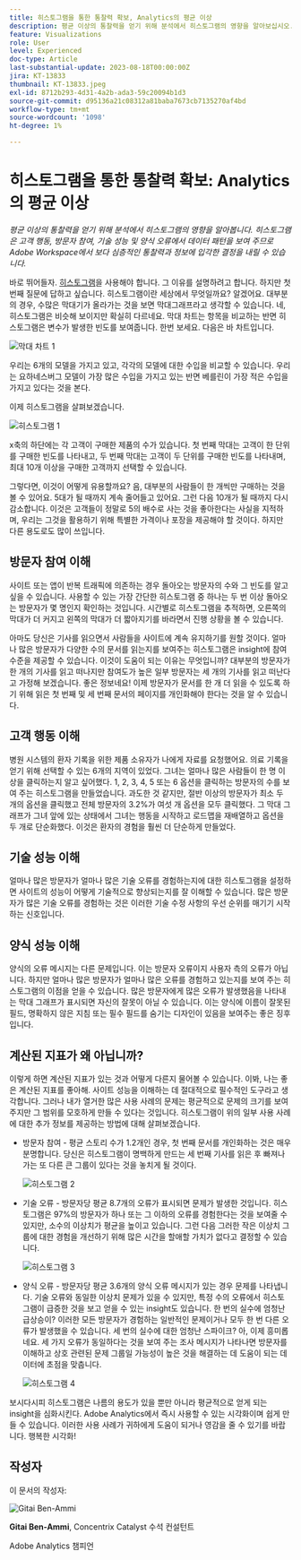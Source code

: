 ```yaml
---
title: 히스토그램을 통한 통찰력 확보, Analytics의 평균 이상
description: 평균 이상의 통찰력을 얻기 위해 분석에서 히스토그램의 영향을 알아보십시오.
feature: Visualizations
role: User
level: Experienced
doc-type: Article
last-substantial-update: 2023-08-18T00:00:00Z
jira: KT-13833
thumbnail: KT-13833.jpeg
exl-id: 8712b293-4d31-4a2b-ada3-59c20094b1d3
source-git-commit: d95136a21c08312a81baba7673cb7135270af4bd
workflow-type: tm+mt
source-wordcount: '1098'
ht-degree: 1%

---
```


# 히스토그램을 통한 통찰력 확보: Analytics의 평균 이상

_평균 이상의 통찰력을 얻기 위해 분석에서 히스토그램의 영향을 알아봅니다. 히스토그램은 고객 행동, 방문자 참여, 기술 성능 및 양식 오류에서 데이터 패턴을 보여 주므로 Adobe Workspace에서 보다 심층적인 통찰력과 정보에 입각한 결정을 내릴 수 있습니다._

바로 뛰어들자. [히스토그램](https://experienceleague.adobe.com/docs/analytics/analyze/analysis-workspace/visualizations/histogram.html?lang=ko)을 사용해야 합니다. 그 이유를 설명하려고 합니다. 하지만 첫 번째 질문에 답하고 싶습니다. 히스토그램이란 세상에서 무엇일까요? 알겠어요. 대부분의 경우, 수많은 막대기가 올라가는 것을 보면 막대그래프라고 생각할 수 있습니다. 네, 히스토그램은 비슷해 보이지만 확실히 다르네요. 막대 차트는 항목을 비교하는 반면 히스토그램은 변수가 발생한 빈도를 보여줍니다. 한번 보세요. 다음은 바 차트입니다.

![막대 차트 1](assets/bar-chart-1.png)

우리는 6개의 모델을 가지고 있고, 각각의 모델에 대한 수입을 비교할 수 있습니다. 우리는 요하네스버그 모델이 가장 많은 수입을 가지고 있는 반면 베를린이 가장 적은 수입을 가지고 있다는 것을 본다.

이제 히스토그램을 살펴보겠습니다.

![히스토그램 1](assets/histogram-1.png)

x축의 하단에는 각 고객이 구매한 제품의 수가 있습니다. 첫 번째 막대는 고객이 한 단위를 구매한 빈도를 나타내고, 두 번째 막대는 고객이 두 단위를 구매한 빈도를 나타내며, 최대 10개 이상을 구매한 고객까지 선택할 수 있습니다.

그렇다면, 이것이 어떻게 유용할까요? 음, 대부분의 사람들이 한 개씩만 구매하는 것을 볼 수 있어요. 5대가 될 때까지 계속 줄어들고 있어요. 그런 다음 10개가 될 때까지 다시 감소합니다. 이것은 고객들이 정말로 5의 배수로 사는 것을 좋아한다는 사실을 지적하며, 우리는 그것을 활용하기 위해 특별한 가격이나 포장을 제공해야 할 것이다. 하지만 다른 용도로도 많이 쓰입니다.

## 방문자 참여 이해

사이트 또는 앱이 반복 트래픽에 의존하는 경우 돌아오는 방문자의 수와 그 빈도를 알고 싶을 수 있습니다. 사용할 수 있는 가장 간단한 히스토그램 중 하나는 두 번 이상 돌아오는 방문자가 몇 명인지 확인하는 것입니다. 시간별로 히스토그램을 추적하면, 오른쪽의 막대가 더 커지고 왼쪽의 막대가 더 짧아지기를 바라면서 진행 상황을 볼 수 있습니다.

아마도 당신은 기사를 읽으면서 사람들을 사이트에 계속 유지하기를 원할 것이다. 얼마나 많은 방문자가 다양한 수의 문서를 읽는지를 보여주는 히스토그램은 insight에 참여 수준을 제공할 수 있습니다. 이것이 도움이 되는 이유는 무엇입니까? 대부분의 방문자가 한 개의 기사를 읽고 떠나지만 참여도가 높은 일부 방문자는 세 개의 기사를 읽고 떠난다고 가정해 보겠습니다. 좋은 정보네요! 이제 방문자가 문서를 한 개 더 읽을 수 있도록 하기 위해 읽은 첫 번째 및 세 번째 문서의 페이지를 개인화해야 한다는 것을 알 수 있습니다.

## 고객 행동 이해

병원 시스템의 환자 기록을 위한 제품 소유자가 나에게 자료를 요청했어요. 의료 기록을 얻기 위해 선택할 수 있는 6개의 지역이 있었다. 그녀는 얼마나 많은 사람들이 한 명 이상을 클릭하는지 알고 싶어했다. 1, 2, 3, 4, 5 또는 6 옵션을 클릭하는 방문자의 수를 보여 주는 히스토그램을 만들었습니다. 과도한 것 같지만, 절반 이상의 방문자가 최소 두 개의 옵션을 클릭했고 전체 방문자의 3.2%가 여섯 개 옵션을 모두 클릭했다. 그 막대 그래프가 그녀 앞에 있는 상태에서 그녀는 행동을 시작하고 로드맵을 재배열하고 옵션을 두 개로 단순화했다. 이것은 환자의 경험을 훨씬 더 단순하게 만들었다.

## 기술 성능 이해

얼마나 많은 방문자가 얼마나 많은 기술 오류를 경험하는지에 대한 히스토그램을 설정하면 사이트의 성능이 어떻게 기술적으로 향상되는지를 잘 이해할 수 있습니다. 많은 방문자가 많은 기술 오류를 경험하는 것은 이러한 기술 수정 사항의 우선 순위를 매기기 시작하는 신호입니다.

## 양식 성능 이해

양식의 오류 메시지는 다른 문제입니다. 이는 방문자 오류이지 사용자 측의 오류가 아닙니다. 하지만 얼마나 많은 방문자가 얼마나 많은 오류를 경험하고 있는지를 보여 주는 히스토그램의 이점을 얻을 수 있습니다. 많은 방문자에게 많은 오류가 발생했음을 나타내는 막대 그래프가 표시되면 자신의 잘못이 아닐 수 있습니다. 이는 양식에 이름이 잘못된 필드, 명확하지 않은 지침 또는 필수 필드를 숨기는 디자인이 있음을 보여주는 좋은 징후입니다.

## 계산된 지표가 왜 아닙니까?

이렇게 하면 계산된 지표가 있는 것과 어떻게 다른지 물어볼 수 있습니다. 이봐, 나는 좋은 계산된 지표를 좋아해. 사이트 성능을 이해하는 데 절대적으로 필수적인 도구라고 생각합니다. 그러나 내가 열거한 많은 사용 사례의 문제는 평균적으로 문제의 크기를 보여주지만 그 범위를 모호하게 만들 수 있다는 것입니다. 히스토그램이 위의 일부 사용 사례에 대한 추가 정보를 제공하는 방법에 대해 살펴보겠습니다.

- 방문자 참여 - 평균 스토리 수가 1.2개인 경우, 첫 번째 문서를 개인화하는 것은 매우 분명합니다. 당신은 히스토그램이 명백하게 만드는 세 번째 기사를 읽은 후 빠져나가는 또 다른 큰 그룹이 있다는 것을 놓치게 될 것이다.

  ![히스토그램 2](assets/histogram-2.png)

- 기술 오류 - 방문자당 평균 8.7개의 오류가 표시되면 문제가 발생한 것입니다. 히스토그램은 97%의 방문자가 하나 또는 그 이하의 오류를 경험한다는 것을 보여줄 수 있지만, 소수의 이상치가 평균을 높이고 있습니다. 그런 다음 그러한 작은 이상치 그룹에 대한 경험을 개선하기 위해 많은 시간을 할애할 가치가 없다고 결정할 수 있습니다.

  ![히스토그램 3](assets/histogram-3.png)

- 양식 오류 - 방문자당 평균 3.6개의 양식 오류 메시지가 있는 경우 문제를 나타냅니다. 기술 오류와 동일한 이상치 문제가 있을 수 있지만, 특정 수의 오류에서 히스토그램이 급증한 것을 보고 얻을 수 있는 insight도 있습니다. 한 번의 실수에 엄청난 급상승이? 이러한 모든 방문자가 경험하는 일반적인 문제이거나 모두 한 번 다른 오류가 발생했을 수 있습니다. 세 번의 실수에 대한 엄청난 스파이크? 아, 이제 흥미롭네요. 세 가지 오류가 동일하다는 것을 보여 주는 조사 메시지가 나타나면 방문자를 이해하고 상호 관련된 문제 그룹일 가능성이 높은 것을 해결하는 데 도움이 되는 데이터에 초점을 맞춥니다.

  ![히스토그램 4](assets/histogram-4.png)

보시다시피 히스토그램은 나름의 용도가 있을 뿐만 아니라 평균적으로 얻게 되는 insight을 심화시킨다. Adobe Analytics에서 즉시 사용할 수 있는 시각화이며 쉽게 만들 수 있습니다. 이러한 사용 사례가 귀하에게 도움이 되거나 영감을 줄 수 있기를 바랍니다. 행복한 시각화!

## 작성자

이 문서의 작성자:

![Gitai Ben-Ammi](assets/gitai-headshot.png)

**Gitai Ben-Ammi**, Concentrix Catalyst 수석 컨설턴트

Adobe Analytics 챔피언
